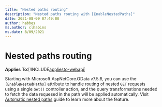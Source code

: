 ```yaml
---
title: "Nested paths routing"
description: "Nested paths routing with [EnableNestedPaths]"
date: 2021-08-09 07:49:00
author: habbes
ms.author: clhabins
ms.date: 8/09/2021
---
```

# Nested paths routing
**Applies To**:[!INCLUDE[appliesto-webapi](../includes/appliesto-webapi-core-v7.5.md)]

Starting with Microsoft.AspNetCore.OData v7.5.9, you can use the `[EnableNestedPaths]` attribute to handle routing of nested `GET` requests using a single `Get()` controller action, and the query transformations needed to fetch the data requesed in the path will be applied automatically. Visit [Automatic nested paths](/automatic-nested-paths-with-enable-nested-paths) guide to learn more about the feature.